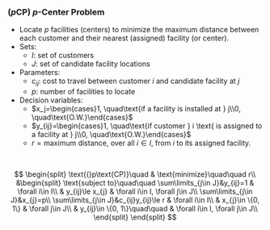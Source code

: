 ### ($p$CP) $p$-Center Problem
- Locate $p$ facilities (centers) to minimize the maximum distance between each customer and their nearest (assigned) facility (or center).
- Sets:
    - $I$: set of customers
    - $J$: set of candidate facility locations
- Parameters:
    - $c_{ij}$: cost to travel between customer $i$ and candidate facility at $j$
    - $p$: number of facilities to locate
- Decision variables:
    - $x_j=\begin{cases}1, \quad\text{if a facility is installed at } j\\0, \quad\text{O.W.}\end{cases}$
    - $y_{ij}=\begin{cases}1, \quad\text{if customer } i \text{ is assigned to a facility at } j\\0, \quad\text{O.W.}\end{cases}$
    - $r=\text{maximum distance, over all } i\in I\text{, from }i\text{ to its assigned facility.}$
        
<br>

$$
\begin{split}
\text{(}p\text{CP)}\quad & \text{minimize}\quad\quad r\\
&\begin{split}
\text{subject to}\quad\quad \sum\limits_{j\in J}&y_{ij}=1 & \forall i\in I\\
    & y_{ij}\le x_{j}                     & \forall i\in I, \forall j\in J\\
    \sum\limits_{j\in J}&x_{j}=p\\
    \sum\limits_{j\in J}&c_{ij}y_{ij}\le r & \forall i\in I\\
    & x_{j}\in \{0, 1\}                   & \forall j\in J\\
    & y_{ij}\in \{0, 1\}\quad\quad        & \forall i\in I, \forall j\in J\\
\end{split}
\end{split}
$$
